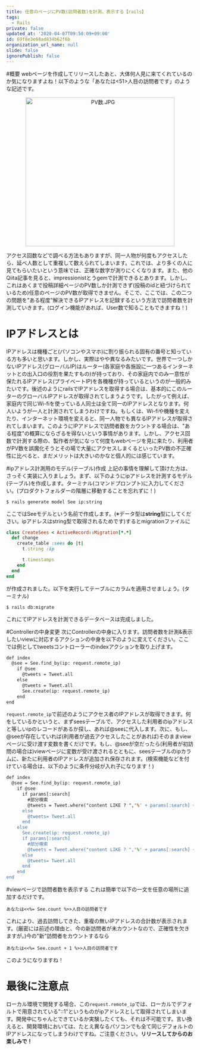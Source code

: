 ```yaml
---
title: 任意のページにPV数(訪問者数)を計測、表示する【rails】
tags:
  - Rails
private: false
updated_at: '2020-04-07T09:50:09+09:00'
id: 69f8e3e68ad834b62f6b
organization_url_name: null
slide: false
ignorePublish: false
---
```

#概要
webページを作成してリリースしたあと、大体何人見に来てくれているのか気になりますよね！以下のような「あなたは<51>人目の訪問者です」のような記述です。
<div align="center">
<img width="400" alt="PV数.JPG" src="https://qiita-image-store.s3.ap-northeast-1.amazonaws.com/0/614347/e4f9a3a6-5c84-40f3-c50f-5831987bad3a.jpeg">
</div>

アクセス回数などで調べる方法もありますが、同一人物が何度もアクセスしたら、延べ人数として重複して数えられてしまいます。これでは、より多くの人に見てもらいたいという意味では、正確な数字が測りにくくなります。また、他のQiita記事を見ると、impressionistとうgemで計測できるとあります。しかし、これはあくまで投稿詳細ページのPV数しか計測できず(投稿のidと紐づけられているため)任意のページのPV数が取得できません。そこで、ここでは、この二つの問題を"ある程度"解決できるIPアドレスを記録するという方法で訪問者数を計測していきます。(ログイン機能があれば、User数で知ることもできますね！)

# IPアドレスとは
IPアドレスは機種ごと(パソコンやスマホ)に割り振られる固有の番号と知っている方も多いと思います。しかし、実際はやや異なるみたいです。世界で一つしかないIPアドレス(グローバルIP)はルーター(各家庭や各施設に一つあるインターネットとの出入口の役割を果たすもの)が持っており、その家庭内でのみ一意性が保たれるIPアドレス(プライベートIP)を各機種が持っているというのが一般的みたいです。後述のようにrailsでIPアドレスを取得する場合は、基本的にこのルーターのグローバルIPアドレスが取得されてしまうようです。したがって例えば、家庭内で同じWi-fiを使っている人同士は全て同一のIPアドレスとなります。何人いようが一人と計測されてしまうわけですね。もしくは、Wi-fiや機種を変えたり、インターネット環境を変えると、同一人物でも異なるIPアドレスが取得されてしまいます。このようにIPアドレスで訪問者数をカウントする場合は、"ある程度"の概算にならざるを得ないという事情があります。しかし、アクセス回数で計測する際の、製作者が気になって何度もwebページを見に来たり、利用者がPV数を誤魔化そうとその場で大量にアクセスしまくるといったPV数の不正確性に比べると、まだメリットは大きいのかなと個人的には感じています。

#ipアドレス計測用のモデル(テーブル)作成
上記の事情を理解して頂けた方は、さっそく実装に入りましょう。まず、以下のようにipアドレスを計測するモデル(テーブル)を作成します。ターミナル(コマンドプロンプト)に入力してください。(プロダクトフォルダーの階層に移動することを忘れずに！)

```
$ rails generate model See ip:string
```

ここではSeeモデルという名前で作成します。(※データ型は**string**型にしてください。ipアドレスはstring型で取得されるためです)するとmigrationファイルに

```ruby:db/migration/******.rb
class CreateSees < ActiveRecord::Migration[*.*]
  def change
    create_table :sees do |t|
      t.string :ip

      t.timestamps
    end
  end
end
```
が作成されました。以下を実行してテーブルにカラムを適用させましょう。(ターミナル)

```
$ rails db:migrate
```

これにてIPアドレスを計測できるデータベースは完成しました。

#Controllerの中身変更
次にControllerの中身に入ります。訪問者数を計測&表示したいviewに対応するアクションの中身を以下のように変えてください。ここでは例としてtweetsコントローラーのindexアクションを取り上げます。

```ruby:app/views/tweets/index.html.erb
def index
  @see = See.find_by(ip: request.remote_ip) 
    if @see 
      @tweets = Tweet.all
    else 
      @tweets = Tweet.all
      See.create(ip: request.remote_ip)
    end
end
```

``` request.remote_ip ```で前述のようにアクセス者のIPアドレスが取得できます。何をしているかというと、まずseesテーブルで、アクセスした利用者のipアドレスと等しいipのレコードがあるか探し、あれば@seeに代入します。次に、もし、@seeが存在していれば(利用者が過去アクセスしたことがあれば)そのままviewページに受け渡す変数を書くだけです。もし、@seeが空だったら(利用者が初訪問の場合は)viewページに変数が受け渡されるとともに、seesテーブルのipカラムに、新たに利用者のIPアドレスが追加され保存されます。(検索機能などを付けている場合は、以下のように条件分岐が入れ子になります！)

```ruby:app/views/tweets/index.html.erb
def index
  @see = See.find_by(ip: request.remote_ip)
    if @see 
      if params[:search]
        #部分検索
        @tweets = Tweet.where("content LIKE ? ",'%' + params[:search] + '%')
      else
        @tweets= Tweet.all
      end
    else 
      See.create(ip: request.remote_ip)
      if params[:search]
        #部分検索
        @tweets = Tweet.where("content LIKE ? ",'%' + params[:search] + '%')
      else
        @tweets= Tweet.all
      end
    end
end
```

#viewページで訪問者数を表示する
これは簡単で以下の一文を任意の場所に追加するだけです。

``` 
あなたは<<%= See.count %>>人目の訪問者です 
```
これにより、過去訪問してきた、重複の無いIPアドレスの合計数が表示されます。(厳密には前述の理由と、今の新訪問者が未カウントなので、正確性を欠きますが。)今の"新"訪問者をカウントするなら

```
あなたは<<%= See.count + 1 %>>人目の訪問者です
```
このようになりますね！

# 最後に注意点
ローカル環境で開発する場合、この``` request.remote_ip ```では、ローカルでデフォルトで用意されている"::1"というものがipアドレスとして取得されてしまいます。開発中にちゃんとできているか実験したくても、それは不可能です。言い換えると、開発環境においては、たとえ異なるパソコンでも全て同じデフォルトのIPアドレスになってしまうわけですね。ご注意ください。**リリースしてからのお楽しみで！**

